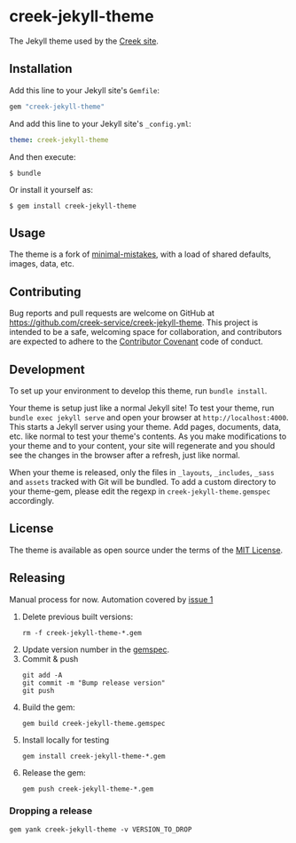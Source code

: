 # creek-jekyll-theme

The Jekyll theme used by the [Creek site](https://www.creekservice.org).

## Installation

Add this line to your Jekyll site's `Gemfile`:

```ruby
gem "creek-jekyll-theme"
```

And add this line to your Jekyll site's `_config.yml`:

```yaml
theme: creek-jekyll-theme
```

And then execute:

```shell
$ bundle
```

Or install it yourself as:

```shell
$ gem install creek-jekyll-theme
```
## Usage

The theme is a fork of [minimal-mistakes](https://github.com/mmistakes/minimal-mistakes), with a load of shared
defaults, images, data, etc.

## Contributing

Bug reports and pull requests are welcome on GitHub at https://github.com/creek-service/creek-jekyll-theme. 
This project is intended to be a safe, welcoming space for collaboration, and contributors are expected to adhere
to the [Contributor Covenant](https://www.contributor-covenant.org/) code of conduct.

## Development

To set up your environment to develop this theme, run `bundle install`.

Your theme is setup just like a normal Jekyll site! To test your theme, run `bundle exec jekyll serve` and open 
your browser at `http://localhost:4000`. This starts a Jekyll server using your theme. Add pages, documents, data, etc. 
like normal to test your theme's contents. As you make modifications to your theme and to your content, 
your site will regenerate and you should see the changes in the browser after a refresh, just like normal.

When your theme is released, only the files in `_layouts`, `_includes`, `_sass` and `assets` tracked with Git will be bundled.
To add a custom directory to your theme-gem, please edit the regexp in `creek-jekyll-theme.gemspec` accordingly.

## License

The theme is available as open source under the terms of the [MIT License](https://opensource.org/licenses/MIT).

## Releasing

Manual process for now. Automation covered by [issue 1](https://github.com/creek-service/creek-jekyll-theme/issues/1)

1. Delete previous built versions:
   ```shell
   rm -f creek-jekyll-theme-*.gem
   ```
2. Update version number in the [gemspec](creek-jekyll-theme.gemspec).
3. Commit & push
   ```shell
   git add -A
   git commit -m "Bump release version"
   git push 
   ```
4. Build the gem:
   ```shell
   gem build creek-jekyll-theme.gemspec
   ```
5. Install locally for testing
   ```shell
   gem install creek-jekyll-theme-*.gem
   ```
6. Release the gem:
   ```shell
   gem push creek-jekyll-theme-*.gem
   ```

### Dropping a release

```shell
gem yank creek-jekyll-theme -v VERSION_TO_DROP  
```